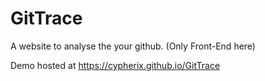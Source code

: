 # GitTrace

A website to analyse the your github. (Only Front-End here)

Demo hosted at https://cypherix.github.io/GitTrace
